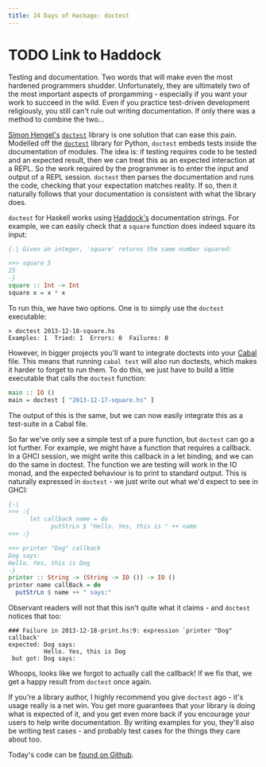 ```yaml
---
title: 24 Days of Hackage: doctest
---
```


# TODO Link to Haddock

Testing and documentation. Two words that will make even the most hardened
programmers shudder. Unfortunately, they are ultimately two of the most
important aspects of prorgamming - especially if you want your work to succeed
in the wild. Even if you practice test-driven development religiously, you still
can't rule out writing documentation. If only there was a method to combine the
two...

[Simon Hengel's](http://typeful.net)
[`doctest`](http://hackage.haskell.org/package/doctest) library is one solution
that can ease this pain. Modelled off the
[`doctest`](http://docs.python.org/library/doctest.html) library for Python,
`doctest` embeds tests inside the documentation of modules. The idea is: if
testing requires code to be tested and an expected result, then we can treat
this as an expected interaction at a REPL. So the work required by the
programmer is to enter the input and output of a REPL session. `doctest` then
parses the documentation and runs the code, checking that your expectation
matches reality. If so, then it naturally follows that your documentation is
consistent with what the library does.

`doctest` for Haskell works using [Haddock's](http://haskell.org/haddock)
documentation strings. For example, we can easily check that a `square` function
does indeed square its input:

```haskell
{-| Given an integer, 'square' returns the same number squared:

>>> square 5
25
-}
square :: Int -> Int
square x = x * x
```

To run this, we have two options. One is to simply use the `doctest` executable:

```
> doctest 2013-12-18-square.hs
Examples: 1  Tried: 1  Errors: 0  Failures: 0
```

However, in bigger projects you'll want to integrate doctests into your
[Cabal](http://haskell.org/cabal) file. This means that running `cabal test`
will also run doctests, which makes it harder to forget to run them. To do this,
we just have to build a little executable that calls the `doctest` function:

```haskell
main :: IO ()
main = doctest [ "2013-12-17-square.hs" ]
```

The output of this is the same, but we can now easily integrate this as a
test-suite in a Cabal file.

So far we've only see a simple test of a pure function, but `doctest` can go a
lot further. For example, we might have a function that requires a callback.
In a GHCI session, we might write this callback in a let binding, and we can do
the same in doctest. The function we are testing will work in the IO monad, and
the expected behaviour is to print to standard output. This is naturally
expressed in `doctest` - we just write out what we'd expect to see in GHCI:

```haskell
{-|
>>> :{
      let callback name = do
            putStrLn $ "Hello. Yes, this is " ++ name
>>> :}

>>> printer "Dog" callback
Dog says:
Hello. Yes, this is Dog
-}
printer :: String -> (String -> IO ()) -> IO ()
printer name callBack = do
  putStrLn $ name ++ " says:"
```

Observant readers will not that this isn't quite what it claims - and `doctest`
notices that too:

```
### Failure in 2013-12-18-print.hs:9: expression `printer "Dog" callback'
expected: Dog says:
          Hello. Yes, this is Dog
 but got: Dog says:
```

Whoops, looks like we forgot to actually call the callback! If we fix that, we
get a happy result from `doctest` once again.

If you're a library author, I highly recommend you give `doctest` ago - it's
usage really is a net win. You get more guarantees that your library is doing
what is expected of it, and you get even more back if you encourage your users
to help write documentation. By writing examples for you, they'll also be
writing test cases - and probably test cases for the things they care about too.

Today's code can be [found on Github](http://github.com/ocharles/blog).
